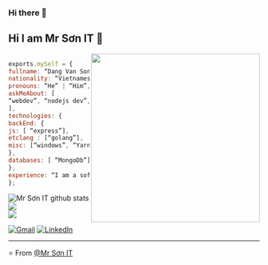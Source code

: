 ### Hi there 👋

### <h2> Hi I am Mr Sơn IT 👋 </h2>

<img align='right' src="https://www.pinterest.ca/pin/130885932912037184" width="338">

```js

exports.mySelf = {
fullname: “Dang Van Son”,
nationality: “Vietnamese”,
pronouns: “He” | “Him”,
askMeAbout: [
“webdev”, “nodejs dev”, “backend dev”, “javascript”, “mongodb”, “expressjs”
],
technologies: {
backEnd: {
js: [ “express”],
etclang : [“golang”],
misc: [“windows”, “Yarn”]
},
databases: [ “MongoDb”]
},
experience: “I am a software engineering student”
};

```

![Mr Sơn IT github stats](https://github-readme-stats.vercel.app/api?username=DangSon02&theme=radical&hide_border=false&include_all_commits=false&count_private=false)<br/>
![](https://github-readme-streak-stats.herokuapp.com/?user=DangSon02&theme=radical&hide_border=false)<br/>
![](https://github-readme-stats.vercel.app/api/top-langs/?username=DangSon02&theme=radical&hide_border=false&include_all_commits=false&count_private=false&layout=compact)

<a href="https://mail.google.com/mail/u/0/#inbox"><img src="https://img.shields.io/badge/-Gmail-c14438?style=flat-square&logo=Gmail&logoColor=white&link=mailto:chinhkhacnguyen29@gmail.com" alt="Gmail"></a>
<a href="https://www.linkedin.com/in/s%C6%A1n-%C4%91%E1%BA%B7ng-aa88a0267/"><img src="https://img.shields.io/badge/LinkedIn-%230077B5.svg?&style=flat-square&logo=linkedin&logoColor=white" alt="LinkedIn"></a>

---

⭐️ From [@Mr Sơn IT](https://github.com/DangSon02)
